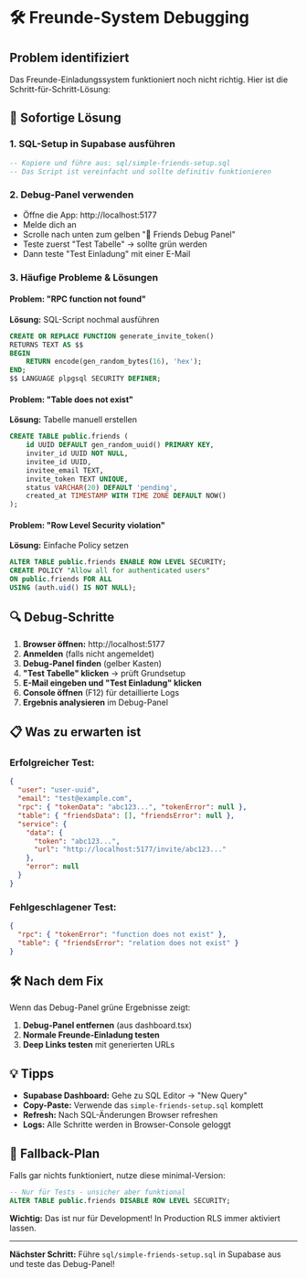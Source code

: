 # 🛠 Freunde-System Debugging

## Problem identifiziert
Das Freunde-Einladungssystem funktioniert noch nicht richtig. Hier ist die Schritt-für-Schritt-Lösung:

## 🚀 Sofortige Lösung

### 1. SQL-Setup in Supabase ausführen
```sql
-- Kopiere und führe aus: sql/simple-friends-setup.sql
-- Das Script ist vereinfacht und sollte definitiv funktionieren
```

### 2. Debug-Panel verwenden
- Öffne die App: http://localhost:5177
- Melde dich an
- Scrolle nach unten zum gelben "🐛 Friends Debug Panel"
- Teste zuerst "Test Tabelle" → sollte grün werden
- Dann teste "Test Einladung" mit einer E-Mail

### 3. Häufige Probleme & Lösungen

#### Problem: "RPC function not found"
**Lösung:** SQL-Script nochmal ausführen
```sql
CREATE OR REPLACE FUNCTION generate_invite_token()
RETURNS TEXT AS $$
BEGIN
    RETURN encode(gen_random_bytes(16), 'hex');
END;
$$ LANGUAGE plpgsql SECURITY DEFINER;
```

#### Problem: "Table does not exist"
**Lösung:** Tabelle manuell erstellen
```sql
CREATE TABLE public.friends (
    id UUID DEFAULT gen_random_uuid() PRIMARY KEY,
    inviter_id UUID NOT NULL,
    invitee_id UUID,
    invitee_email TEXT,
    invite_token TEXT UNIQUE,
    status VARCHAR(20) DEFAULT 'pending',
    created_at TIMESTAMP WITH TIME ZONE DEFAULT NOW()
);
```

#### Problem: "Row Level Security violation"
**Lösung:** Einfache Policy setzen
```sql
ALTER TABLE public.friends ENABLE ROW LEVEL SECURITY;
CREATE POLICY "Allow all for authenticated users" 
ON public.friends FOR ALL 
USING (auth.uid() IS NOT NULL);
```

## 🔍 Debug-Schritte

1. **Browser öffnen:** http://localhost:5177
2. **Anmelden** (falls nicht angemeldet)
3. **Debug-Panel finden** (gelber Kasten)
4. **"Test Tabelle" klicken** → prüft Grundsetup
5. **E-Mail eingeben und "Test Einladung" klicken**
6. **Console öffnen** (F12) für detaillierte Logs
7. **Ergebnis analysieren** im Debug-Panel

## 📋 Was zu erwarten ist

### Erfolgreicher Test:
```json
{
  "user": "user-uuid",
  "email": "test@example.com",
  "rpc": { "tokenData": "abc123...", "tokenError": null },
  "table": { "friendsData": [], "friendsError": null },
  "service": { 
    "data": { 
      "token": "abc123...", 
      "url": "http://localhost:5177/invite/abc123..." 
    }, 
    "error": null 
  }
}
```

### Fehlgeschlagener Test:
```json
{
  "rpc": { "tokenError": "function does not exist" },
  "table": { "friendsError": "relation does not exist" }
}
```

## 🛠 Nach dem Fix

Wenn das Debug-Panel grüne Ergebnisse zeigt:

1. **Debug-Panel entfernen** (aus dashboard.tsx)
2. **Normale Freunde-Einladung testen**
3. **Deep Links testen** mit generierten URLs

## 💡 Tipps

- **Supabase Dashboard:** Gehe zu SQL Editor → "New Query"
- **Copy-Paste:** Verwende das `simple-friends-setup.sql` komplett
- **Refresh:** Nach SQL-Änderungen Browser refreshen
- **Logs:** Alle Schritte werden in Browser-Console geloggt

## 🚨 Fallback-Plan

Falls gar nichts funktioniert, nutze diese minimal-Version:

```sql
-- Nur für Tests - unsicher aber funktional
ALTER TABLE public.friends DISABLE ROW LEVEL SECURITY;
```

**Wichtig:** Das ist nur für Development! In Production RLS immer aktiviert lassen.

---

**Nächster Schritt:** Führe `sql/simple-friends-setup.sql` in Supabase aus und teste das Debug-Panel!
